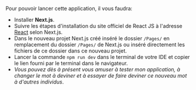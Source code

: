 Pour pouvoir lancer cette application, il vous faudra:

- Installer <b>Next.js</b>.
- Suivre les étapes d'installation du site officiel de React JS à l'adresse <a href="https://react.dev/learn/start-a-new-react-project">React</a> selon Next.js.
- Dans le nouveau projet Next.js créé inséré le dossier <code>/Pages/</code> en remplacement du dossier <code>/Pages/</code> de Next.js ou inséré directement les fichiers de ce dossier dans ce nouveau projet.
- Lancer la commande <code>npm run dev</code> dans le terminal de votre IDE et copier le lien fourni par le terminal dans le navigateur.
- <i>Vous pouvez dès à présent vous amuser à tester mon application, à changer le mot à deviner et à essayer de faire deviner ce nouveau mot à d'autres individus</i>. 
<!-- Cette application a été réalisée avec React.js et Next.js. -->

<!-- Vous pouvez vous amuser à tester mon application, à changer le mot à deviner et à essayer de faire deviner ce nouveau mot à d'autres individus. 
Cette application a été réalisée avec React.js et Next.js. -->
